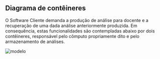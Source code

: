 ## Diagrama de contêineres

O Software Cliente demanda a produção de análise para docente e a recuperação de uma dada análise anteriormente produzida. Em consequência, estas funcionalidades são contempladas abaixo por dois contêineres, responsável pelo cômputo propriamente dito e pelo armazenamento de análises.

![modelo](http://www.plantuml.com/plantuml/proxy?cache=no&src=https://raw.githubusercontent.com/kyriosdata/docente-inf/main/documentacao/diagramas/c4-container.puml)
